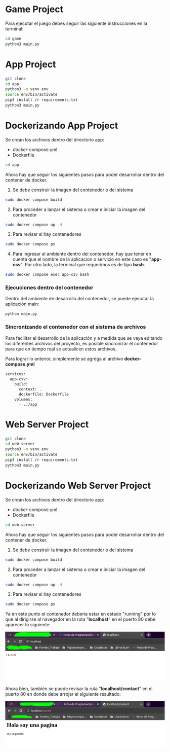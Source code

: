 # Game Project

Para ejecutar el juego debes seguir las siguiente instrucciones en la terminal:

```sh
cd game
python3 main.py
```

# App Project

```sh
git clone
cd app
python3 -m venv env
source env/bin/activate
pip3 install /r requirements.txt 
python3 main.py
```

# Dockerizando App Project
Se crean los archivos dentro del directorio app:
- docker-compose.yml
- Dockerfile
```sh
cd app
```

Ahora hay que seguir los siguientes pasos para poder desarrollar dentro del contener de docker.

1. Se debe construir la imagen del contenedor o del sistema
```sh
sudo docker compose build
```
2. Para proceder a lanzar el sistema o crear e iniciar la imagen del contenedor
```sh
sudo docker compose up -d
```
3. Para revisar si hay contenedores
```sh
sudo docker compose ps
```
4. Para ingresar al ambiente dentro del contenedor, hay que tener en cuenta que el nombre de la aplicacion o servicio en este caso es "**app-csv**". Por otro lado, la terminal que requerimos es de tipo **bash**.
```sh
sudo docker compose exec app-csv bash
```
### Ejecuciones dentro del contenedor
Dentro del ambiente de desarrollo del contenedor, se puede ejecutar la aplicación main:
```sh
python main.py
```

### Sincronizando el contenedor con el sistema de archivos
Para facilitar el desarrollo de la aplicación y a medida que se vaya editando los diferentes archivos del proyecto, es posible sincronizar el contenedor para que en tiempo real se actualicen estos archivos.

Para lograr lo anterior, simplemente se agrega al archivo **docker-compose.yml**
```docker
services:
  app-csv:
    build:
      context: .
      dockerfile: Dockerfile
    volumes:
      - .:/app
```

# Web Server Project
```sh
git clone
cd web-server
python3 -m venv env
source env/bin/activate
pip3 install /r requirements.txt 
python3 main.py
```

# Dockerizando Web Server Project
Se crean los archivos dentro del directorio app:
- docker-compose.yml
- Dockerfile
```sh
cd web-server
```

Ahora hay que seguir los siguientes pasos para poder desarrollar dentro del contener de docker.

1. Se debe construir la imagen del contenedor o del sistema
```sh
sudo docker compose build
```
2. Para proceder a lanzar el sistema o crear e iniciar la imagen del contenedor
```sh
sudo docker compose up -d
```
3. Para revisar si hay contenedores
```sh
sudo docker compose ps
```

Ya en este punto el contenedor deberia estar en estado "running" por lo que al dirigirse al navegador en la ruta "**localhost**" en el puerto 80 debe aparecer lo siguiente:

![alt tag](./img/localhost_1.png)

Ahora bien, también se puede revisar la ruta "**localhost/contact**" en el puerto 80 en donde debe arrojar el siguiente resultado:

![alt tag](./img/localhost.png)